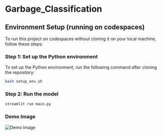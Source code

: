 # Garbage_Classification

## Environment Setup (running on codespaces)
To run this project on codespaces without cloning it on your local machine, follow these steps:

### Step 1: Set up the Python environment
To set up the Python environment, run the following command after cloning the repository:

```bash
bash setup_env.sh
```


### Step 2: Run the model
```bash
streamlit run main.py
```


### Demo Image
![Demo Image]('./files/demo_image.png')